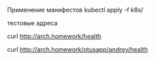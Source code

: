 Применение манифестов kubectl apply -f k8s/

тестовые адреса

curl http://arch.homework/health

curl http://arch.homework/otusapp/andrey/health
